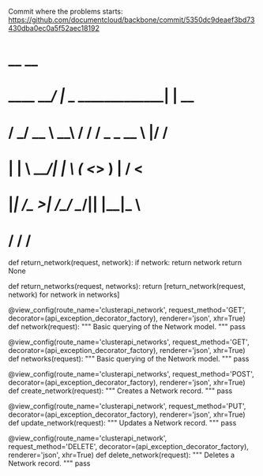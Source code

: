 Commit where the problems starts:
https://github.com/documentcloud/backbone/commit/5350dc9deaef3bd73430dba0ec0a5f52aec18192

#                __                       __
#   ____   _____/  |___  _  _____________|  | __
#  /    \_/ __ \   __\ \/ \/ /  _ \_  __ \  |/ /
# |   |  \  ___/|  |  \     (  <_> )  | \/    <
# |___|  /\___  >__|   \/\_/ \____/|__|  |__|_ \
#      \/     \/                              \/

def return_network(request, network):
    if network:
        return network
    return None


def return_networks(request, networks):
    return [return_network(request, network) for network in networks]


@view_config(route_name='clusterapi_network',
             request_method='GET',
             decorator=(api_exception_decorator_factory),
             renderer='json',
             xhr=True)
def network(request):
    """
        Basic querying of the Network model.
    """
    pass


@view_config(route_name='clusterapi_networks',
             request_method='GET',
             decorator=(api_exception_decorator_factory),
             renderer='json',
             xhr=True)
def networks(request):
    """
        Basic querying of the Network model.
    """
    pass


@view_config(route_name='clusterapi_networks',
             request_method='POST',
             decorator=(api_exception_decorator_factory),
             renderer='json',
             xhr=True)
def create_network(request):
    """
        Creates a Network record.
    """
    pass


@view_config(route_name='clusterapi_network',
             request_method='PUT',
             decorator=(api_exception_decorator_factory),
             renderer='json',
             xhr=True)
def update_network(request):
    """
        Updates a Network record.
    """
    pass


@view_config(route_name='clusterapi_network',
             request_method='DELETE',
             decorator=(api_exception_decorator_factory),
             renderer='json',
             xhr=True)
def delete_network(request):
    """
        Deletes a Network record.
    """
    pass